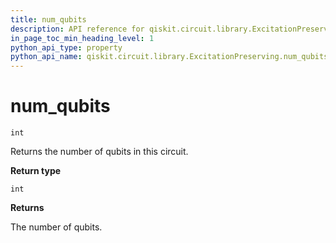 ```yaml
---
title: num_qubits
description: API reference for qiskit.circuit.library.ExcitationPreserving.num_qubits
in_page_toc_min_heading_level: 1
python_api_type: property
python_api_name: qiskit.circuit.library.ExcitationPreserving.num_qubits
---
```


# num\_qubits

<span id="qiskit.circuit.library.ExcitationPreserving.num_qubits" />

`int`

Returns the number of qubits in this circuit.

**Return type**

`int`

**Returns**

The number of qubits.

